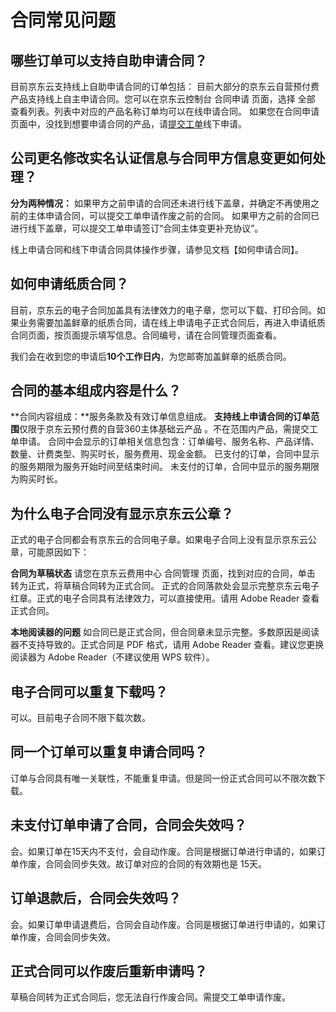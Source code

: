 # 合同常见问题

## 哪些订单可以支持自助申请合同？
目前京东云支持线上自助申请合同的订单包括：
目前大部分的京东云自营预付费产品支持线上自主申请合同。您可以在京东云控制台 合同申请 页面，选择 全部 查看列表。列表中对应的产品名称订单均可以在线申请合同。
如果您在合同申请页面中，没找到想要申请合同的产品，请[提交工单](https://ticket.jdcloud.com/myorder/submit)线下申请。

## 公司更名修改实名认证信息与合同甲方信息变更如何处理？
**分为两种情况：**
如果甲方之前申请的合同还未进行线下盖章，并确定不再使用之前的主体申请合同，可以提交工单申请作废之前的合同。
如果甲方之前的合同已进行线下盖章，可以提交工单申请签订“合同主体变更补充协议”。

线上申请合同和线下申请合同具体操作步骤，请参见文档【如何申请合同】。

## 如何申请纸质合同？
目前，京东云的电子合同加盖具有法律效力的电子章，您可以下载、打印合同。如果业务需要加盖鲜章的纸质合同，请在线上申请电子正式合同后，再进入申请纸质合同页面，按页面提示填写信息。合同编号，请在合同管理页面查看。

我们会在收到您的申请后**10个工作日内**，为您邮寄加盖鲜章的纸质合同。

## 合同的基本组成内容是什么？
**合同内容组成：**服务条款及有效订单信息组成。
**支持线上申请合同的订单范围**仅限于京东云预付费的自营360主体基础云产品 。不在范围内产品，需提交工单申请。
合同中会显示的订单相关信息包含：订单编号、服务名称、产品详情、数量、计费类型、购买时长，服务费用、现金金额。
已支付的订单，合同中显示的服务期限为服务开始时间至结束时间。
未支付的订单，合同中显示的服务期限为购买时长。

## 为什么电子合同没有显示京东云公章？
正式的电子合同都会有京东云的合同电子章。如果电子合同上没有显示京东云公章，可能原因如下：

**合同为草稿状态**
请您在京东云费用中心 合同管理 页面，找到对应的合同，单击 转为正式，将草稿合同转为正式合同。
正式的合同落款处会显示完整京东云电子红章。正式的电子合同具有法律效力，可以直接使用。请用 Adobe Reader 查看正式合同。
 
**本地阅读器的问题**
如合同已是正式合同，但合同章未显示完整。多数原因是阅读器不支持导致的。正式合同是 PDF 格式，请用 Adobe Reader 查看。建议您更换阅读器为 Adobe Reader（不建议使用 WPS 软件）。

## 电子合同可以重复下载吗？
可以。目前电子合同不限下载次数。

## 同一个订单可以重复申请合同吗？
订单与合同具有唯一关联性，不能重复申请。但是同一份正式合同可以不限次数下载。

## 未支付订单申请了合同，合同会失效吗？
会。如果订单在15天内不支付，会自动作废。合同是根据订单进行申请的，如果订单作废，合同会同步失效。故订单对应的合同的有效期也是 15天。

## 订单退款后，合同会失效吗？
会。如果订单申请退费后，合同会自动作废。合同是根据订单进行申请的，如果订单作废，合同会同步失效。

## 正式合同可以作废后重新申请吗？
草稿合同转为正式合同后，您无法自行作废合同。需提交工单申请作废。
